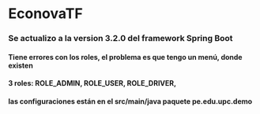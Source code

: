 # EconovaTF

### Se actualizo a la version 3.2.0 del framework Spring Boot

#### Tiene errores con los roles, el problema es que tengo un menú, donde existen
#### 3 roles: ROLE_ADMIN, ROLE_USER, ROLE_DRIVER,
#### las configuraciones están en el src/main/java paquete pe.edu.upc.demo
